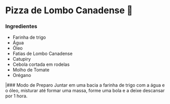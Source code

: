 # Pizza de Lombo Canadense :pizza:

### Ingredientes

- Farinha de trigo
- Água
- Óleo
- Fatias de Lombo Canadense
- Catupiry
- Cebola cortada em rodelas
- Molho de Tomate
- Orégano

|### Modo de Preparo
Juntar em uma bacia a farinha de trigo com a água e o óleo, misturar até formar uma massa, forme uma bola e a deixe descansar por 1 hora.





